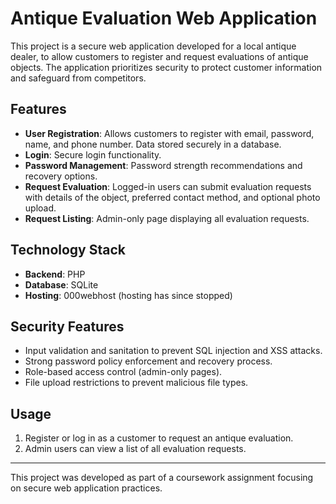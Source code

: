 # Antique Evaluation Web Application

This project is a secure web application developed for a local antique dealer, to allow customers to register and request evaluations of antique objects. The application prioritizes security to protect customer information and safeguard from competitors.

## Features

- **User Registration**: Allows customers to register with email, password, name, and phone number. Data stored securely in a database.
- **Login**: Secure login functionality.
- **Password Management**: Password strength recommendations and recovery options.
- **Request Evaluation**: Logged-in users can submit evaluation requests with details of the object, preferred contact method, and optional photo upload.
- **Request Listing**: Admin-only page displaying all evaluation requests.

## Technology Stack

- **Backend**: PHP
- **Database**: SQLite
- **Hosting**: 000webhost (hosting has since stopped)

## Security Features

- Input validation and sanitation to prevent SQL injection and XSS attacks.
- Strong password policy enforcement and recovery process.
- Role-based access control (admin-only pages).
- File upload restrictions to prevent malicious file types.

## Usage

1. Register or log in as a customer to request an antique evaluation.
2. Admin users can view a list of all evaluation requests.

---

This project was developed as part of a coursework assignment focusing on secure web application practices.
